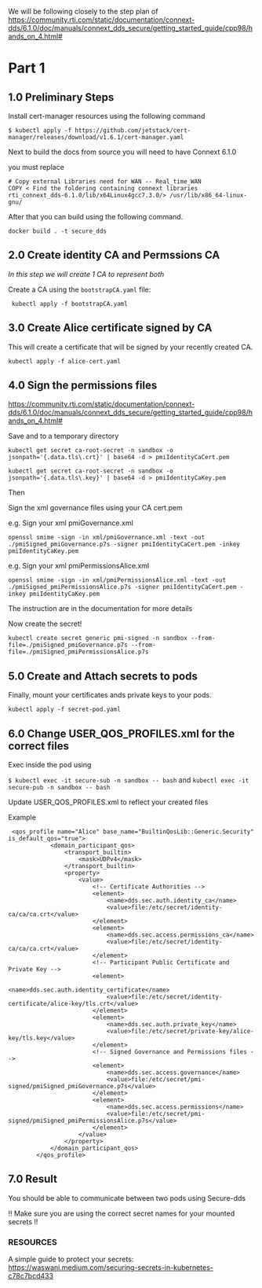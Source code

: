 We will be following closely to the step plan of https://community.rti.com/static/documentation/connext-dds/6.1.0/doc/manuals/connext_dds_secure/getting_started_guide/cpp98/hands_on_4.html#
# Part 1
## 1.0 Preliminary Steps
Install cert-manager resources using the following command

`$ kubectl apply -f https://github.com/jetstack/cert-manager/releases/download/v1.6.1/cert-manager.yaml`


Next to build the docs from source you will need to have Connext 6.1.0

you must replace 
```
# Copy external Libraries need for WAN -- Real_time_WAN
COPY < Find the foldering containing connext libraries rti_connext_dds-6.1.0/lib/x64Linux4gcc7.3.0/> /usr/lib/x86_64-linux-gnu/
```
After that you can build using the following command.

`docker build . -t secure_dds`


## 2.0 Create identity CA and Permssions CA
_In this step we will create 1 CA to represent both_


Create a CA using the `bootstrapCA.yaml` file:

` kubectl apply -f bootstrapCA.yaml`

## 3.0 Create Alice certificate signed by CA
This will create a certificate that will be signed by your recently created CA.

`kubectl apply -f alice-cert.yaml `



## 4.0 Sign the permissions files

https://community.rti.com/static/documentation/connext-dds/6.1.0/doc/manuals/connext_dds_secure/getting_started_guide/cpp98/hands_on_4.html#

Save <pmiIdentityCaCert> and <pmiIdentityCaKey> to a temporary directory

`kubectl get secret ca-root-secret -n sandbox -o jsonpath='{.data.tls\.crt}' | base64 -d > pmiIdentityCaCert.pem`

`kubectl get secret ca-root-secret -n sandbox -o jsonpath='{.data.tls\.key}' | base64 -d > pmiIdentityCaKey.pem`


Then 

Sign the xml governance files using your CA cert.pem



e.g. Sign your xml pmiGovernance.xml

`openssl smime -sign -in xml/pmiGovernance.xml -text -out ./pmiSigned_pmiGovernance.p7s -signer pmiIdentityCaCert.pem -inkey pmiIdentityCaKey.pem`

e.g. Sign your xml pmiPermissionsAlice.xml 

`openssl smime -sign -in xml/pmiPermissionsAlice.xml -text -out ./pmiSigned_pmiPermissionsAlice.p7s -signer pmiIdentityCaCert.pem -inkey pmiIdentityCaKey.pem`

The instruction are in the documentation for more details

Now create the secret!

`kubectl create secret generic pmi-signed -n sandbox --from-file=./pmiSigned_pmiGovernance.p7s --from-file=./pmiSigned_pmiPermissionsAlice.p7s`

## 5.0 Create and Attach secrets to pods

Finally, mount your certificates ands private keys to your pods.

`kubectl apply -f secret-pod.yaml`

## 6.0 Change USER_QOS_PROFILES.xml for the correct files

Exec inside the pod using

`$ kubectl exec -it secure-sub -n sandbox -- bash`
and 
`kubectl exec -it secure-pub -n sandbox -- bash`


Update USER_QOS_PROFILES.xml to reflect your created files

Example

```
 <qos_profile name="Alice" base_name="BuiltinQosLib::Generic.Security" is_default_qos="true">
            <domain_participant_qos>
                <transport_builtin>
                    <mask>UDPv4</mask>
                </transport_builtin>
                <property>
                    <value>
                        <!-- Certificate Authorities -->
                        <element>
                            <name>dds.sec.auth.identity_ca</name>
                            <value>file:/etc/secret/identity-ca/ca/ca.crt</value>
                        </element>
                        <element>
                            <name>dds.sec.access.permissions_ca</name>
                            <value>file:/etc/secret/identity-ca/ca/ca.crt</value>
                        </element>
                        <!-- Participant Public Certificate and Private Key -->
                        <element>
                            <name>dds.sec.auth.identity_certificate</name>
                            <value>file:/etc/secret/identity-certificate/alice-key/tls.crt</value>
                        </element>
                        <element>
                            <name>dds.sec.auth.private_key</name>
                            <value>file:/etc/secret/private-key/alice-key/tls.key</value>
                        </element>
                        <!-- Signed Governance and Permissions files -->
                        <element>
                            <name>dds.sec.access.governance</name>
                            <value>file:/etc/secret/pmi-signed/pmiSigned_pmiGovernance.p7s</value>
                        </element>
                        <element>
                            <name>dds.sec.access.permissions</name>
                            <value>file:/etc/secret/pmi-signed/pmiSigned_pmiPermissionsAlice.p7s</value>
                        </element>
                    </value>
                </property>
            </domain_participant_qos>
        </qos_profile>

```

## 7.0 Result

You should be able to communicate between two pods using Secure-dds

!! Make sure you are using the correct secret names for your mounted secrets !!

### RESOURCES

A simple guide to protect your secrets: 
https://waswani.medium.com/securing-secrets-in-kubernetes-c78c7bcd433
